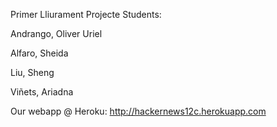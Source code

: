 Primer Lliurament Projecte
Students:

Andrango, Oliver Uriel

Alfaro, Sheida

Liu, Sheng

Viñets, Ariadna

Our webapp @ Heroku: http://hackernews12c.herokuapp.com
